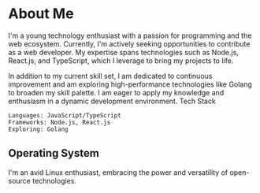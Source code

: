 # About Me

I'm a young technology enthusiast with a passion for programming and the web ecosystem. Currently, I'm actively seeking opportunities to contribute as a web developer. My expertise spans technologies such as Node.js, React.js, and TypeScript, which I leverage to bring my projects to life.

In addition to my current skill set, I am dedicated to continuous improvement and am exploring high-performance technologies like Golang to broaden my skill palette. I am eager to apply my knowledge and enthusiasm in a dynamic development environment.
Tech Stack

    Languages: JavaScript/TypeScript
    Frameworks: Node.js, React.js
    Exploring: Golang

## Operating System

I'm an avid Linux enthusiast, embracing the power and versatility of open-source technologies.

